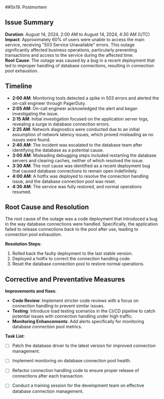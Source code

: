 ##0x19. Postmortem

## Issue Summary

**Duration**: August 14, 2024, 2:00 AM to August 14, 2024, 4:30 AM (UTC)  
**Impact**: Approximately 60% of users were unable to access the main service, receiving "503 Service Unavailable" errors. This outage significantly affected business operations, particularly preventing transactions and access to the service during the affected time.  
**Root Cause**: The outage was caused by a bug in a recent deployment that led to improper handling of database connections, resulting in connection pool exhaustion.

## Timeline

- **2:00 AM**: Monitoring tools detected a spike in 503 errors and alerted the on-call engineer through PagerDuty.
- **2:05 AM**: On-call engineer acknowledged the alert and began investigating the issue.
- **2:15 AM**: Initial investigation focused on the application server logs, revealing a surge in database connection errors.
- **2:25 AM**: Network diagnostics were conducted due to an initial assumption of network latency issues, which proved misleading as no issues were found.
- **2:40 AM**: The incident was escalated to the database team after identifying the database as a potential cause.
- **3:00 AM**: Misleading debugging steps included restarting the database servers and clearing caches, neither of which resolved the issue.
- **3:30 AM**: The root cause was identified as a recent deployment bug that caused database connections to remain open indefinitely.
- **4:00 AM**: A hotfix was deployed to resolve the connection handling issue, and the database connection pool was reset.
- **4:30 AM**: The service was fully restored, and normal operations resumed.

## Root Cause and Resolution

The root cause of the outage was a code deployment that introduced a bug in the way database connections were handled. Specifically, the application failed to release connections back to the pool after use, leading to connection pool exhaustion.

**Resolution Steps**:
1. Rolled back the faulty deployment to the last stable version.
2. Deployed a hotfix to correct the connection handling code.
3. Reset the database connection pool to restore normal operations.

## Corrective and Preventative Measures

**Improvements and fixes**:
- **Code Review**: Implement stricter code reviews with a focus on connection handling to prevent similar issues.
- **Testing**: Introduce load testing scenarios in the CI/CD pipeline to catch potential issues with connection handling under high traffic.
- **Monitoring Enhancements**: Add alerts specifically for monitoring database connection pool metrics.

**Task List**:
- [ ] Patch the database driver to the latest version for improved connection management.
- [ ] Implement monitoring on database connection pool health.
- [ ] Refactor connection handling code to ensure proper release of connections after each transaction.
- [ ] Conduct a training session for the development team on effective database connection management.


